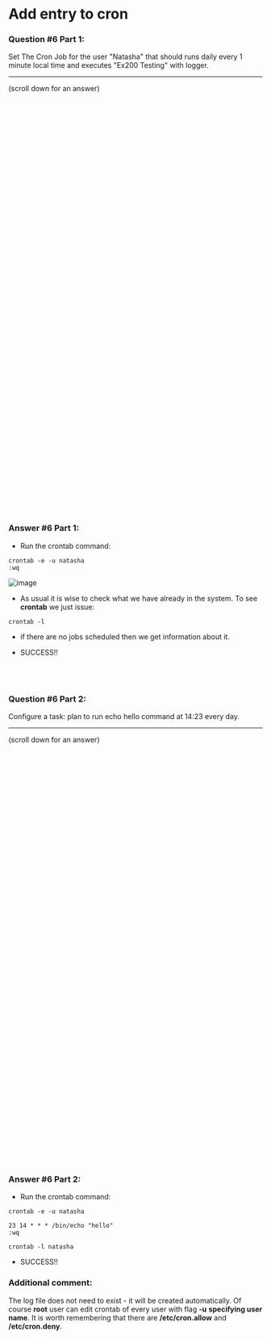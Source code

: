 # Add entry to cron

### Question #6 Part 1:
Set The Cron Job for the user "Natasha" that should runs daily every 1 minute local time and executes "Ex200 Testing" with logger. 

***
(scroll down for an answer)

<br/><br/><br/><br/><br/><br/><br/><br/><br/><br/><br/><br/><br/><br/><br/><br/><br/><br/><br/><br/><br/><br/><br/><br/>
<br/><br/><br/><br/><br/><br/><br/><br/><br/><br/><br/><br/><br/><br/><br/><br/><br/><br/><br/><br/><br/><br/><br/><br/>

### Answer #6 Part 1:
* Run the crontab command: <br/>
```
crontab -e -u natasha
:wq
```

![image](https://github.com/RedHatRanger/rhcsa9vagrant/assets/90477448/e47480e7-66a3-4785-b2f5-71585acac866)

* As usual it is wise to check what we have already in the system. To see **crontab** we just issue:

```
crontab -l
```

* if there are no jobs scheduled then we get information about it.

* SUCCESS!!
<br/><br/><br/><br/>

### Question #6 Part 2:
Configure a task: plan to run echo hello command at 14:23 every day. 

***
(scroll down for an answer)

<br/><br/><br/><br/><br/><br/><br/><br/><br/><br/><br/><br/><br/><br/><br/><br/><br/><br/><br/><br/><br/><br/><br/><br/>
<br/><br/><br/><br/><br/><br/><br/><br/><br/><br/><br/><br/><br/><br/><br/><br/><br/><br/><br/><br/><br/><br/><br/><br/>

### Answer #6 Part 2:
* Run the crontab command: <br/>
```
crontab -e -u natasha
```
```
23 14 * * * /bin/echo "hello"
:wq
```
```
crontab -l natasha
```

* SUCCESS!!



### Additional comment:

The log file does not need to exist - it will be created automatically.
Of course **root** user can edit crontab of every user with flag **-u** **specifying user name**.
It is worth remembering that there are **/etc/cron.allow** and **/etc/cron.deny**. 
